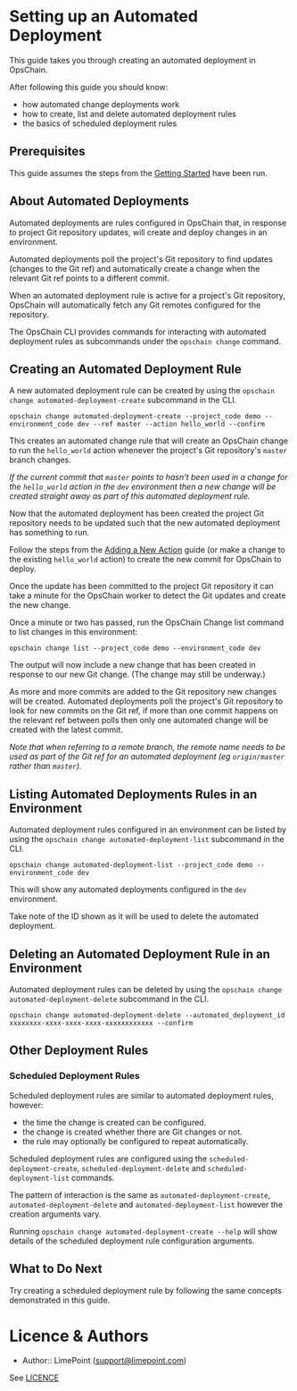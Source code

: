 # Setting up an Automated Deployment

This guide takes you through creating an automated deployment in OpsChain.

After following this guide you should know:
- how automated change deployments work
- how to create, list and delete automated deployment rules
- the basics of scheduled deployment rules

## Prerequisites

This guide assumes the steps from the [Getting Started](getting_started.md) have been run.

## About Automated Deployments

Automated deployments are rules configured in OpsChain that, in response to project Git repository updates, will create and deploy changes in an environment.

Automated deployments poll the project's Git repository to find updates (changes to the Git ref) and automatically create a change when the relevant Git ref points to a different commit.

When an automated deployment rule is active for a project's Git repository, OpsChain will automatically fetch any Git remotes configured for the repository.

The OpsChain CLI provides commands for interacting with automated deployment rules as subcommands under the `opschain change` command.

## Creating an Automated Deployment Rule

A new automated deployment rule can be created by using the `opschain change automated-deployment-create` subcommand in the CLI.

```
opschain change automated-deployment-create --project_code demo --environment_code dev --ref master --action hello_world --confirm
```

This creates an automated change rule that will create an OpsChain change to run the `hello_world` action whenever the project's Git repository's `master` branch changes.

_If the current commit that `master` points to hasn't been used in a change for the `hello_world` action in the `dev` environment then a new change will be created straight away as part of this automated deployment rule._

Now that the automated deployment has been created the project Git repository needs to be updated such that the new automated deployment has something to run.

Follow the steps from the [Adding a New Action](getting_started.md#adding-a-new-action-optional) guide (or make a change to the existing `hello_world` action) to create the new commit for OpsChain to deploy.

Once the update has been committed to the project Git repository it can take a minute for the OpsChain worker to detect the Git updates and create the new change.

Once a minute or two has passed, run the OpsChain Change list command to list changes in this environment:

```
opschain change list --project_code demo --environment_code dev
```

The output will now include a new change that has been created in response to our new Git change. (The change may still be underway.)

As more and more commits are added to the Git repository new changes will be created. Automated deployments poll the project's Git repository to look for new commits on the Git ref, if more than one commit happens on the relevant ref between polls then only one automated change will be created with the latest commit.

_Note that when referring to a remote branch, the remote name needs to be used as part of the Git ref for an automated deployment (eg `origin/master` rather than `master`)._

## Listing Automated Deployments Rules in an Environment

Automated deployment rules configured in an environment can be listed by using the `opschain change automated-deployment-list` subcommand in the CLI.

```
opschain change automated-deployment-list --project_code demo --environment_code dev
```

This will show any automated deployments configured in the `dev` environment.

Take note of the ID shown as it will be used to delete the automated deployment.

## Deleting an Automated Deployment Rule in an Environment

Automated deployment rules can be deleted by using the `opschain change automated-deployment-delete` subcommand in the CLI.

```
opschain change automated-deployment-delete --automated_deployment_id xxxxxxxx-xxxx-xxxx-xxxx-xxxxxxxxxxxx --confirm
```

## Other Deployment Rules

### Scheduled Deployment Rules

Scheduled deployment rules are similar to automated deployment rules, however:
 - the time the change is created can be configured.
 - the change is created whether there are Git changes or not.
 - the rule may optionally be configured to repeat automatically.

Scheduled deployment rules are configured using the `scheduled-deployment-create`, `scheduled-deployment-delete` and `scheduled-deployment-list` commands.

The pattern of interaction is the same as `automated-deployment-create`, `automated-deployment-delete` and `automated-deployment-list` however the creation arguments vary.

Running `opschain change automated-deployment-create --help` will show details of the scheduled deployment rule configuration arguments.

## What to Do Next

Try creating a scheduled deployment rule by following the same concepts demonstrated in this guide.

# Licence & Authors
- Author:: LimePoint (support@limepoint.com)

See [LICENCE](../LICENCE)
